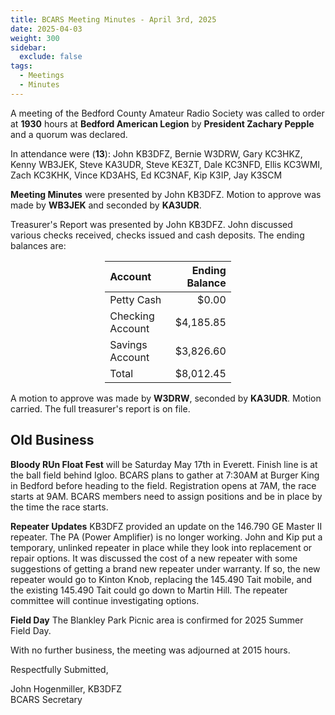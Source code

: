 ```yaml
---
title: BCARS Meeting Minutes - April 3rd, 2025
date: 2025-04-03
weight: 300
sidebar:
  exclude: false
tags:
  - Meetings
  - Minutes
---
```



A meeting of the Bedford County Amateur Radio Society was called to order at **1930** hours at **Bedford American Legion** by **President Zachary Pepple** and a quorum was declared.

In attendance were (**13**): <!--more--> John KB3DFZ, Bernie W3DRW, Gary KC3HKZ, Kenny WB3JEK, Steve KA3UDR, Steve KE3ZT, Dale KC3NFD, Ellis KC3WMI, Zach KC3KHK, Vince KD3AHS, Ed KC3NAF, Kip K3IP, Jay K3SCM

**Meeting Minutes** were presented by John KB3DFZ. Motion to approve was made by **WB3JEK** and seconded by **KA3UDR**.

Treasurer's Report was presented by John KB3DFZ. John discussed various checks received, checks issued and cash deposits. The ending balances are:


<p><div style="margin-left: auto;
            margin-right: auto;
            width: 40%;">


|  Account          | Ending Balance |
|:------------------|---------------:|
| Petty Cash        |          $0.00 |
| Checking Account  |      $4,185.85 |
| Savings Account   |      $3,826.60 |
| Total             |      $8,012.45 |

</div></p>

A motion to approve was made by **W3DRW**, seconded by **KA3UDR**. Motion carried. The full treasurer's report is on file.

## Old Business

**Bloody RUn Float Fest** will be Saturday May 17th in Everett. Finish line is at the ball field behind Igloo. BCARS plans to gather at 7:30AM at Burger King in Bedford before heading to the field. Registration opens at 7AM, the race starts at 9AM. BCARS members need to assign positions and be in place by the time the race starts.

**Repeater Updates** KB3DFZ provided an update on the 146.790 GE Master II repeater. The PA (Power Amplifier) is no longer working. John and Kip put a temporary, unlinked repeater in place while they look into replacement or repair options.  It was discussed the cost of a new repeater with some suggestions of getting a brand new repeater under warranty. If so, the new repeater would go to Kinton Knob, replacing the 145.490 Tait mobile, and the existing 145.490 Tait could go down to Martin Hill. The repeater committee will continue investigating options.

**Field Day** The Blankley Park Picnic area is confirmed for 2025 Summer Field Day.


With no further business, the meeting was adjourned at 2015 hours.

Respectfully Submitted,  


John Hogenmiller, KB3DFZ  
BCARS Secretary  
 